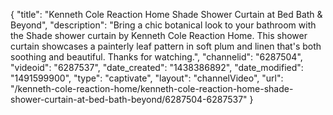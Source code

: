 {
    "title": "Kenneth Cole Reaction Home Shade Shower Curtain at Bed Bath & Beyond",
    "description": "Bring a chic botanical look to your bathroom with the Shade shower curtain by Kenneth Cole Reaction Home. This shower curtain showcases a painterly leaf pattern in soft plum and linen that's both soothing and beautiful. Thanks for watching.",
    "channelid": "6287504",
    "videoid": "6287537",
    "date_created": "1438386892",
    "date_modified": "1491599900",
    "type": "captivate",
    "layout": "channelVideo",
    "url": "\/kenneth-cole-reaction-home\/kenneth-cole-reaction-home-shade-shower-curtain-at-bed-bath-beyond\/6287504-6287537"
}